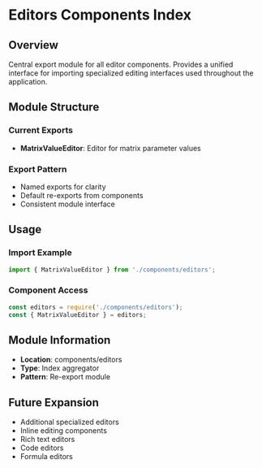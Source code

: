 # Editors Components Index

## Overview
Central export module for all editor components. Provides a unified interface for importing specialized editing interfaces used throughout the application.

## Module Structure

### Current Exports
- **MatrixValueEditor**: Editor for matrix parameter values

### Export Pattern
- Named exports for clarity
- Default re-exports from components
- Consistent module interface

## Usage

### Import Example
```javascript
import { MatrixValueEditor } from './components/editors';
```

### Component Access
```javascript
const editors = require('./components/editors');
const { MatrixValueEditor } = editors;
```

## Module Information
- **Location**: components/editors
- **Type**: Index aggregator
- **Pattern**: Re-export module

## Future Expansion
- Additional specialized editors
- Inline editing components
- Rich text editors
- Code editors
- Formula editors